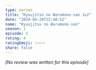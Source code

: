 ```yaml
---
type: series
title: "Kyuujitsu no Warumono-san 1x2"
date: "2024-04-29T22:48:52"
name: "Kyuujitsu no Warumono-san"
season: 1
episode: 2
rating: 4
ratingEmoji: ⭐️⭐️⭐️⭐️
share: false
---
```


*[No review was written for this episode]*
